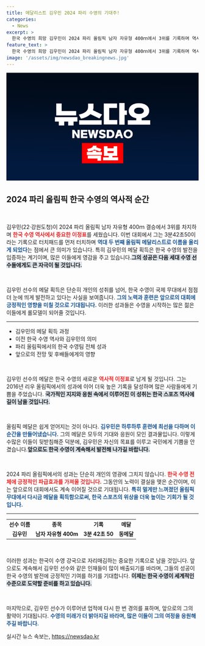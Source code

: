 ```yaml
---
title: 메달리스트 김우민 2024 파리 수영의 기대주!
categories:
  - News
excerpt: >
  한국 수영의 희망 김우민이 2024 파리 올림픽 남자 자유형 400ｍ에서 3위를 기록하며 역사에 이름을 새겼습니다! 역대 두 번째 올림픽 메달리스트의 감동적인 순간을 놓치지 마세요!
feature_text: >
  한국 수영의 희망 김우민이 2024 파리 올림픽 남자 자유형 400ｍ에서 3위를 기록하며 역사에 이름을 새겼습니다! 역대 두 번째 올림픽 메달리스트의 감동적인 순간을 놓치지 마세요!
image: '/assets/img/newsdao_breakingnews.jpg'
---
```


<p><img src="/assets/img/newsdao_breakingnews.jpg" alt="bookingtag 속보" /></p>

<h2 data-ke-size="size26">2024 파리 올림픽 한국 수영의 역사적 순간</h2>

<p data-ke-size="size16">&nbsp;</p>

<p>김우민(22·강원도청)이 2024 파리 올림픽 남자 자유형 400ｍ 결승에서 3위를 차지하며 <b><span style="color: #ee2323;">한국 수영 역사에서 중요한 이정표</span></b>를 세웠습니다. 이번 대회에서 그는 3분42초50이라는 기록으로 터치패드를 먼저 터치하며 <b><span style="color: #1a5490;">역대 두 번째 올림픽 메달리스트로 이름을 올리게 되었다</span></b>는 점에서 큰 의미가 있습니다. 특히 김우민의 메달 획득은 한국 수영의 발전을 입증하는 계기이며, 많은 이들에게 영감을 주고 있습니다.<b><span style="background-color: #21538527;">그의 성공은 다음 세대 수영 선수들에게도 큰 자극이 될 것입니다.</span></b></p>

<p data-ke-size="size16">&nbsp;</p>

<p>김우민 선수의 메달 획득은 단순히 개인의 성취를 넘어, 한국 수영이 국제 무대에서 점점 더 눈에 띄게 발전하고 있다는 사실을 보여줍니다. <b><span style="color: #1a5490;">그의 노력과 훈련은 앞으로의 대회에 긍정적인 영향을 미칠 것으로 기대됩니다.</span></b> 이러한 성과들은 수영을 시작하는 많은 젊은이들에게 롤모델이 되어줄 것입니다. </p>

<hr>

<ul>
<li>김우민의 메달 획득 과정</li>
<li>이전 한국 수영 역사와 김우민의 의미</li>
<li>파리 올림픽에서의 한국 수영팀 전체 성과</li>
<li>앞으로의 전망 및 후배들에게의 영향</li>
</ul>

<p data-ke-size="size16">&nbsp;</p>

<p>김우민 선수의 메달은 한국 수영의 새로운 <b><span style="color: #ee2323;">역사적 이정표</span></b>로 남게 될 것입니다. 그는 2016년 리우 올림픽에서의 성과에 이어 더욱 높은 기록을 달성하며 많은 사람들에게 기쁨을 주었습니다. <b><span style="background-color: #21538527;">국가적인 지지와 응원 속에서 이루어진 이 성취는 한국 스포츠 역사에 길이 남을 것입니다.</span></b></p>

<p data-ke-size="size16">&nbsp;</p>

<p>올림픽 메달은 쉽게 얻어지는 것이 아니다. <b><span style="color: #1a5490;">김우민은 하루하루 훈련에 최선을 다하며 이 순간을 만들어냈습니다.</span></b> 그의 메달은 모두의 기대와 응원이 모인 결과물입니다. 이렇게 수많은 이들이 뒷받침해준 덕분에, 김우민은 자신의 목표를 이루고 국민에게 기쁨을 안겼습니다.<b><span style="background-color: #21538527;">앞으로도 한국 수영이 계속해서 발전해 나가길 바랍니다.</span></b> </p>

<p data-ke-size="size16">&nbsp;</p>

<p>2024 파리 올림픽에서의 성과는 단순히 개인의 영광에 그치지 않습니다. <b><span style="color: #ee2323;">한국 수영 전체에 긍정적인 파급효과를 가져올 것입니다.</span></b> 그동안의 노력이 결실을 맺은 순간이며, 이는 앞으로의 대회에서도 계속 이어질 것으로 기대됩니다. <b><span style="color: #1a5490;">특히 멀게만 느껴졌던 올림픽 무대에서 다시금 메달을 획득함으로써, 한국 스포츠의 위상을 더욱 높이는 기회가 될 것입니다.</span></b> </p>

<hr>

<table>
    <tr>
        <td style="text-align: center; height: 17px;"><b>선수 이름</b></td>
        <td style="text-align: center; height: 17px;"><b>종목</b></td>
        <td style="text-align: center; height: 17px;"><b>기록</b></td>
        <td style="text-align: center; height: 17px;"><b>메달</b></td>
    </tr>
    <tr>
        <td style="text-align: center; height: 17px;"><b>김우민</b></td>
        <td style="text-align: center; height: 17px;"><b>남자 자유형 400m</b></td>
        <td style="text-align: center; height: 17px;"><b>3분 42초 50</b></td>
        <td style="text-align: center; height: 17px;"><b>동메달</b></td>
    </tr>
</table>

<p data-ke-size="size16">&nbsp;</p>

<p>이러한 성과는 한국이 수영 강국으로 자리매김하는 중요한 기록으로 남을 것입니다. 앞으로도 계속해서 김우민 선수와 같은 인재들이 많이 배출되기를 바라며, 그들의 성공이 한국 수영의 발전에 긍정적인 기여를 하기를 기대합니다. <b><span style="background-color: #21538527;">이제는 한국 수영이 세계적인 수준으로 도약할 준비를 하고 있습니다.</span></b></p>

<p data-ke-size="size16">&nbsp;</p>

<p>마지막으로, 김우민 선수가 이루어낸 업적에 다시 한 번 경의를 표하며, 앞으로의 그의 활약이 기대됩니다. <b><span style="color: #1a5490;">수영의 미래가 더 밝아지길 바라며, 많은 이들이 그의 여정을 응원해주길 바랍니다.</span></b></p>
실시간 뉴스 속보는, <a href="https://newsdao.kr" rel="dofollow">https://newsdao.kr</a>


